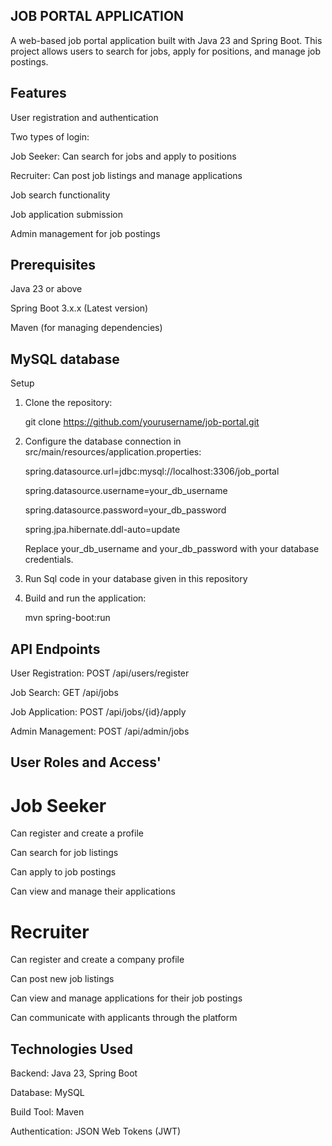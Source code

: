 ## JOB PORTAL APPLICATION

A web-based job portal application built with Java 23 and Spring Boot. This project allows users to search for jobs, apply for positions, and manage job postings.

## Features

User registration and authentication

Two types of login:

Job Seeker: Can search for jobs and apply to positions

Recruiter: Can post job listings and manage applications

Job search functionality

Job application submission

Admin management for job postings

## Prerequisites
Java 23 or above

Spring Boot 3.x.x (Latest version)

Maven (for managing dependencies)

## MySQL database

Setup
1. Clone the repository:

   git clone https://github.com/yourusername/job-portal.git

2. Configure the database connection in src/main/resources/application.properties:

   spring.datasource.url=jdbc:mysql://localhost:3306/job_portal

   spring.datasource.username=your_db_username

   spring.datasource.password=your_db_password

   spring.jpa.hibernate.ddl-auto=update

   Replace your_db_username and your_db_password with your database credentials.

3. Run Sql code in your database given in this repository

4. Build and run the application:

   mvn spring-boot:run

## API Endpoints
User Registration: POST /api/users/register

Job Search: GET /api/jobs

Job Application: POST /api/jobs/{id}/apply

Admin Management: POST /api/admin/jobs

## User Roles and Access'

# Job Seeker

Can register and create a profile

Can search for job listings

Can apply to job postings

Can view and manage their applications

# Recruiter

Can register and create a company profile

Can post new job listings

Can view and manage applications for their job postings

Can communicate with applicants through the platform

## Technologies Used

Backend: Java 23, Spring Boot

Database: MySQL

Build Tool: Maven

Authentication: JSON Web Tokens (JWT)
